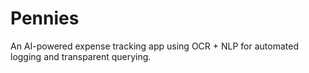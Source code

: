 # Pennies
An AI-powered expense tracking app using OCR + NLP for automated logging and transparent querying.
